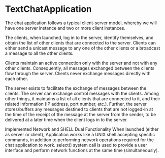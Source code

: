 # TextChatApplication

The chat application follows a typical client-server model, whereby we will have one server instance and two or more client instances.

The clients, when launched, log in to the server, identify themselves, and obtain the list of other clients that are connected to the server. Clients can either send a unicast message to any one of the other clients or a broadcast a message to all the other clients.

Clients maintain an active connection only with the server and not with any other clients. Consequently, all messages exchanged between the clients flow through the server. Clients never exchange messages directly with each other.

The server exists to facilitate the exchange of messages between the clients. The server can exchange control messages with the clients. Among other things, it maintains a list of all clients that are connected to it, and their related information (IP address, port number, etc.). Further, the server stores/buffers any messages destined to clients that are not logged-in at the time of the receipt of the message at the server from the sender, to be delivered at a later time when the client logs in to the server.

Implemented Network and SHELL Dual Functionality
When launched (either as server or client), Application works like a UNIX shell accepting specific commands, in addition to performing network operations required for the chat application to work. select() system call is used to provide a user interface and perform network functions at the same time (simultaneously).
